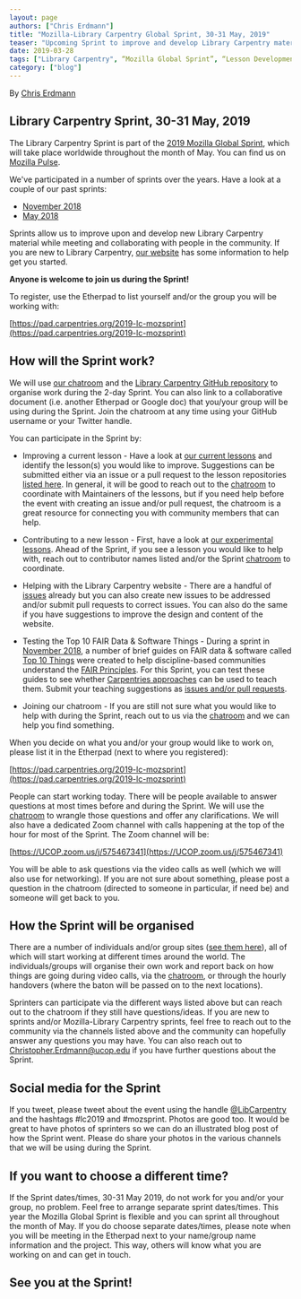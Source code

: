 ```yaml
---
layout: page
authors: ["Chris Erdmann"]
title: "Mozilla-Library Carpentry Global Sprint, 30-31 May, 2019"
teaser: "Upcoming Sprint to improve and develop Library Carpentry material"
date: 2019-03-28
tags: ["Library Carpentry", “Mozilla Global Sprint”, “Lesson Development”, “Hackathon”]
category: ["blog"]
---
```


By [Chris Erdmann](https://twitter.com/libcce)


## Library Carpentry Sprint, 30-31 May, 2019

The Library Carpentry Sprint is part of the [2019 Mozilla Global Sprint](https://medium.com/read-write-participate/mozillas-global-sprint-is-becoming-even-more-open-dac2de762429), which will take place worldwide throughout the month of May. You can find us on [Mozilla Pulse](https://www.mozillapulse.org).

We've participated in a number of sprints over the years. Have a look at a couple of our past sprints:

* [November 2018](https://librarycarpentry.org/blog/2019/02/top-10-fair-published/) 
* [May 2018](https://librarycarpentry.org/blog/2018/05/our-latest-sprint/) 

Sprints allow us to improve upon and develop new Library Carpentry material while meeting and collaborating with people in the community. If you are new to Library Carpentry, [our website](https://librarycarpentry.org/) has some information to help get you started. 

**Anyone is welcome to join us during the Sprint!**

To register, use the Etherpad to list yourself and/or the group you will be working with:

[https://pad.carpentries.org/2019-lc-mozsprint](https://pad.carpentries.org/2019-lc-mozsprint)

## How will the Sprint work?
We will use [our chatroom](https://gitter.im/LibraryCarpentry/Lobby) and the [Library Carpentry GitHub repository](https://github.com/LibraryCarpentry) to organise work during the 2-day Sprint. You can also link to a collaborative document (i.e. another Etherpad or Google doc) that you/your group will be using during the Sprint. Join the chatroom at any time using your GitHub username or your Twitter handle.

You can participate in the Sprint by:

* Improving a current lesson - Have a look at [our current lessons](https://librarycarpentry.org/lessons/) and identify the lesson(s) you would like to improve. Suggestions can be submitted either via an issue or a pull request to the lesson repositories [listed here](https://github.com/LibraryCarpentry). In general, it will be good to reach out to the [chatroom](https://gitter.im/LibraryCarpentry/Lobby) to coordinate with Maintainers of the lessons, but if you need help before the event with creating an issue and/or pull request, the chatroom is a great resource for connecting you with community members that can help. 

* Contributing to a new lesson - First, have a look at [our experimental lessons](https://pad.carpentries.org/lc-experimental-lessons). Ahead of the Sprint, if you see a lesson you would like to help with, reach out to contributor names listed and/or the Sprint [chatroom](https://gitter.im/LibraryCarpentry/Lobby) to coordinate. 

* Helping with the Library Carpentry website - There are a handful of [issues](https://github.com/LibraryCarpentry/librarycarpentry.github.io/issues) already but you can also create new issues to be addressed and/or submit pull requests to correct issues. You can also do the same if you have suggestions to improve the design and content of the website.

* Testing the Top 10 FAIR Data & Software Things - During a sprint in [November 2018](https://librarycarpentry.org/blog/2019/02/top-10-fair-published/), a number of brief guides on FAIR data & software called [Top 10 Things](https://librarycarpentry.org/Top-10-FAIR/) were created to help discipline-based communities understand the [FAIR Principles](https://www.incf.org/activities/standards-and-best-practices/what-is-fair). For this Sprint, you can test these guides to see whether [Carpentries approaches](https://carpentries.github.io/instructor-training/) can be used to teach them. Submit your teaching suggestions as [issues and/or pull requests](https://github.com/LibraryCarpentry/Top-10-FAIR). 

* Joining our chatroom - If you are still not sure what you would like to help with during the Sprint, reach out to us via the [chatroom](https://gitter.im/LibraryCarpentry/Lobby) and we can help you find something.

When you decide on what you and/or your group would like to work on, please list it in the Etherpad (next to where you registered):

[https://pad.carpentries.org/2019-lc-mozsprint](https://pad.carpentries.org/2019-lc-mozsprint)

People can start working today. There will be people available to answer questions at most times before and during the Sprint. We will use the [chatroom](https://gitter.im/LibraryCarpentry/Lobby) to wrangle those questions and offer any clarifications. We will also have a dedicated Zoom channel with calls happening at the top of the hour for most of the Sprint. The Zoom channel will be:

[https://UCOP.zoom.us/j/575467341](https://UCOP.zoom.us/j/575467341)

You will be able to ask questions via the video calls as well (which we will also use for networking). If you are not sure about something, please post a question in the chatroom (directed to someone in particular, if need be) and someone will get back to you.

## How the Sprint will be organised
There are a number of individuals and/or group sites ([see them here](https://pad.carpentries.org/2019-lc-mozsprint)), all of which will start working at different times around the world. The individuals/groups will organise their own work and report back on how things are going during video calls, via the [chatroom](https://gitter.im/LibraryCarpentry/Lobby), or through the hourly handovers (where the baton will be passed on to the next locations).

Sprinters can participate via the different ways listed above but can reach out to the chatroom if they still have questions/ideas. If you are new to sprints and/or Mozilla-Library Carpentry sprints, feel free to reach out to the community via the channels listed above and the community can hopefully answer any questions you may have. You can also reach out to [Christopher.Erdmann@ucop.edu](mailto:Christopher.Erdmann@ucop.edu) if you have further questions about the Sprint.

## Social media for the Sprint
If you tweet, please tweet about the event using the handle [@LibCarpentry](https://twitter.com/LibCarpentry) and the hashtags #lc2019 and #mozsprint. Photos are good too. It would be great to have photos of sprinters so we can do an illustrated blog post of how the Sprint went. Please do share your photos in the various channels that we will be using during the Sprint.

## If you want to choose a different time?
If the Sprint dates/times, 30-31 May 2019, do not work for you and/or your group, no problem. Feel free to arrange separate sprint dates/times. This year the Mozilla Global Sprint is flexible and you can sprint all throughout the month of May. If you do choose separate dates/times, please note when you will be meeting in the Etherpad next to your name/group name information and the project. This way, others will know what you are working on and can get in touch.

## See you at the Sprint!  
  
